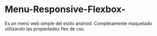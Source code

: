 # Menu-Responsive-Flexbox-
Es un menú web simple del estilo android. Completamente maquetado utilizando las propiedades flex de css.
